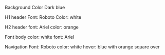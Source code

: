 Background Color
Dark blue

H1 header
Font: Roboto
Color: white

H2 header
font: Ariel
color: orange

Font body
color: white
font: Ariel

Navigation
Font: Roboto
color: white
hover: blue with orange square over
